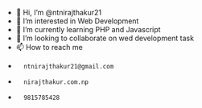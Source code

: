 - 👋 Hi, I’m @ntnirajthakur21
- 👀 I’m interested in Web Development
- 🌱 I’m currently learning PHP and Javascript
- 💞️ I’m looking to collaborate on wed development task
- 📫 How to reach me   
-       ntnirajthakur21@gmail.com    
-       nirajthakur.com.np     
-       9815785428

<!---
ntnirajthakur21/ntnirajthakur21 is a ✨ special ✨ repository because its `README.md` (this file) appears on your GitHub profile.
You can click the Preview link to take a look at your changes.
--->
